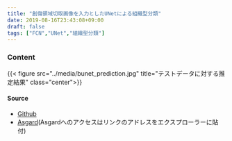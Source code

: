 ```yaml
---
title: "創傷領域切取画像を入力としたUNetによる組織型分類"
date: 2019-08-16T23:43:08+09:00
draft: false
tags: ["FCN","UNet","組織型分類"]
---
```


### **Content**
<div class="center">
{{< figure src="../media/bunet_prediction.jpg" title="テストデータに対する推定結果" class="center">}}
</div>

#### **Source**

- [Github](https://github.com/hrichii/dog_or_cat)
- [Asgard](<file://///asgard/usr/horiuchi/program/pro_dog_or_cat/dog_or_cat>)(Asgardへのアクセスはリンクのアドレスをエクスプローラーに貼付)
